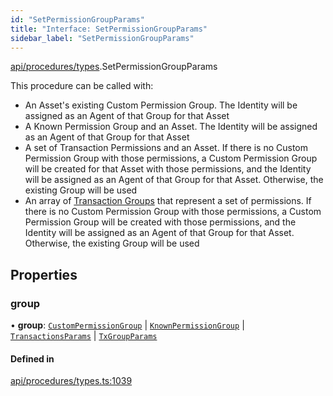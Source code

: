 ```yaml
---
id: "SetPermissionGroupParams"
title: "Interface: SetPermissionGroupParams"
sidebar_label: "SetPermissionGroupParams"
---
```


[api/procedures/types](../../../../../modules/API/Procedures/Types/Types.md).SetPermissionGroupParams

This procedure can be called with:
  - An Asset's existing Custom Permission Group. The Identity will be assigned as an Agent of that Group for that Asset
  - A Known Permission Group and an Asset. The Identity will be assigned as an Agent of that Group for that Asset
  - A set of Transaction Permissions and an Asset. If there is no Custom Permission Group with those permissions, a Custom Permission Group will be created for that Asset with those permissions, and
    the Identity will be assigned as an Agent of that Group for that Asset. Otherwise, the existing Group will be used
  - An array of [Transaction Groups](../../../../../enums/Types/TxGroup/TxGroup.md) that represent a set of permissions. If there is no Custom Permission Group with those permissions, a Custom Permission Group will be created with those permissions, and
    the Identity will be assigned as an Agent of that Group for that Asset. Otherwise, the existing Group will be used

## Properties

### group

• **group**: [`CustomPermissionGroup`](../../../../../classes/API/Entities/CustomPermissionGroup/CustomPermissionGroup.md) \| [`KnownPermissionGroup`](../../../../../classes/API/Entities/KnownPermissionGroup/KnownPermissionGroup.md) \| [`TransactionsParams`](../TransactionsParams/TransactionsParams.md) \| [`TxGroupParams`](../TxGroupParams/TxGroupParams.md)

#### Defined in

[api/procedures/types.ts:1039](https://github.com/PolymeshAssociation/polymesh-sdk/blob/de58d40fd/src/api/procedures/types.ts#L1039)
